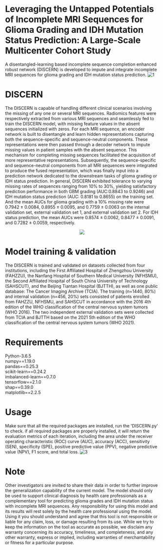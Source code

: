 # Leveraging the Untapped Potentials of Incomplete MRI Sequences for Glioma Grading and IDH Mutation Status Prediction: A Large-Scale Multicenter Cohort Study
A disentangled-learning based incomplete sequence completion enhanced robust network (DISCERN) is developed to impute and integrate incomplete MRI sequences for glioma grading and IDH mutation status prediction.
![1](https://github.com/xinzhen-lab/Glioma-Prediction-on-Missing-MRI-Sequences/assets/131331281/633a6026-fd9d-4a04-a61b-265f15e95844)


# DISCERN
The DISCERN is capable of handling different clinical scenarios involving the missing of any one or several MRI sequences. Radiomics features were respectively extracted from various MRI sequences and seamlessly fed to train the DISCERN model, with missing feature values in the absent sequences initialized with zeros. For each MRI sequence, an encoder network is built to disentangle and learn hidden representations capturing both the sequence-specific and sequence-neutral components. These representations were then passed through a decoder network to impute missing values in patient samples with the absent sequence. This mechanism for completing missing sequences facilitated the acquisition of more representative representations. Subsequently, the sequence-specific and sequence-neutral components from all MRI sequences were integrated to produce the fused representation, which was finally input into a prediction network dedicated to the downstream tasks of glioma grading or IDH status prediction.  In general, DISCERN exhibited tolerance to varying missing rates of sequences ranging from 10% to 30%, yielding satisfactory prediction performance in both GBM grading (AUC:0.8843 to 0.9246) and IDH mutation status prediction (AUC: 0.8181 to 0.8655) on the training set. And the mean AUCs for glioma grading with a 10% missing rate were 0.7942 ± 0.0084, 0.8955 ± 0.0095, and 0.7759 ± 0.0063 on the internal validation set, external validation set 1, and external validation set 2. For IDH status prediction, the mean AUCs were 0.8574 ± 0.0062, 0.8477 ± 0.0091, and 0.7282 ± 0.0059, respectively.






<p align="center">
  <img src ="https://github.com/xinzhen-lab/Glioma-Prediction-on-Missing-MRI-Sequences/assets/131331281/fffbb326-1868-4e5d-8430-7ff17c1b81ec">
</p>


# Model training & validation
The DISCERN is trained and validated on datasets collected from four institutions, including the First Affiliated Hospital of Zhengzhou University (FAHZZU), the Nanfang Hospital of Southern Medical University (NFHSMU), the Second Affiliated Hospital of South China University of Technology (SAHSCUT), and the Beijing Tiantan Hospital (BJTTH), as well as one public database: The Cancer Imaging Archive (TCIA). The training (n=1440, 80%) and internal validation (n=456, 20%) sets consisted of patients enrolled from FAHZZU, NFHSMU, and SAHSCUT in accordance with the 2016 4th edition of the WHO classification of the central nervous system tumors (WHO 2016). The two independent external validation sets were collected from TCIA and BJTTH based on the 2021 5th edition of the WHO classification of the central nervous system tumors (WHO 2021).

# Requirements
Python-3.6.5  
numpy==1.19.0  
pandas==0.25.3  
scikit-learn==0.24.2  
imbalanced-learn==0.7.0  
tensorflow==2.1.0  
shap==0.39.0  
matplotlib==2.2.5  

# Usage
Make sure that all the required packages are installed, run the 'DISCERN.py' to check. if all required packages are properly installed, it will return the evaluation metrics of each iteration, including the area under the receiver operating characteristic (ROC) curve (AUC), accuracy (ACC), sensitivity (SEN), specificity (SPE), positive predictive value (PPV), negative predictive value (NPV), F1 score, and total loss. 
![3](https://github.com/xinzhen-lab/Glioma-Prediction-on-Missing-MRI-Sequences/assets/131331281/150e5a9f-cac4-4476-8ec9-08de50b832db)

# Note
Other investigators are invited to share their data in order to further improve the generalization capability of the current model. The model should only be used to support clinical diagnosis by health care professionals as a complementary tool for predicting glioma grades and IDH mutation status with incomplete MRI sequences. Any responsibility for using this model and its results will rest solely by the health care professional using the model. Using it you should understand and agree that this tool is not responsible or liable for any claim, loss, or damage resulting from its use. While we try to keep the information on the tool as accurate as possible, we disclaim any warranty concerning its accuracy, timeliness, and completeness, and any other warranty, express or implied, including warranties of merchantability or fitness for a particular purpose.
